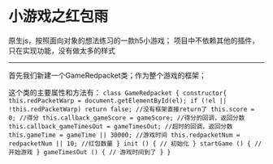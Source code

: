 # 小游戏之红包雨
原生js，按照面向对象的想法练习的一款h5小游戏；
项目中不依赖其他的插件，只在实现功能，没有做太多的样式
*****

首先我们新建一个GameRedpacket类；作为整个游戏的框架；

这个类的主要属性和方法有：
`
class GameRedpacket {
    constructor{
        this.redPacketWarp = document.getElementById(el);
        if (!el || !this.redPacketWarp) return false; //没有框架直接return了
        this.score = 0; //得分
        this.callback_gameScore = gameScore; //得分的回调，返回分数
        this.callback_gameTimesOut = gameTimesOut; //超时的回调，返回分数
        this.gameTime = gameTime || 30000; //游戏时间
        this.redpacketNum = redpacketNum || 10; //红包数量
    }
    init () {
        // 初始化
    }
    startGame () {
        // 开始游戏
    }
    gameTimesOut () {
        // 游戏时间到了
    }
}
`








